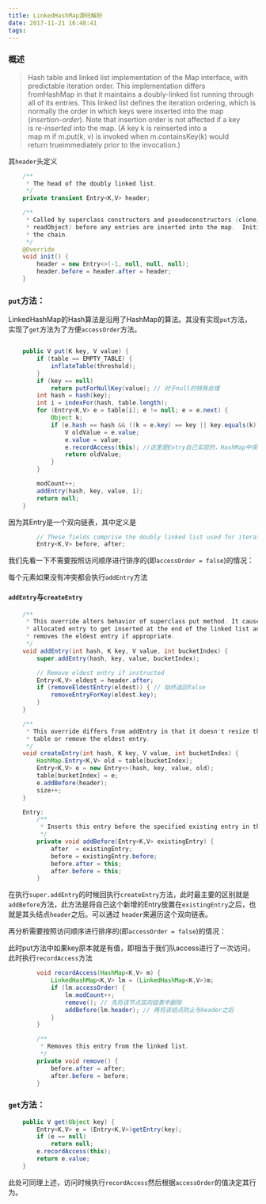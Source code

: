 ```yaml
---
title: LinkedHashMap源码解析
date: 2017-11-21 16:48:41
tags:
---
```


### 概述

>  Hash table and linked list implementation of the Map interface, with predictable iteration order. This implementation differs fromHashMap in that it maintains a doubly-linked list running through all of its entries. This linked list defines the iteration ordering, which is normally the order in which keys were inserted into the map (_insertion-order_). Note that insertion order is not affected if a key is _re-inserted_ into the map. (A key k is reinserted into a map m if m.put(k, v) is invoked when m.containsKey(k) would return trueimmediately prior to the invocation.)

其`header`头定义

``` java
    /**
     * The head of the doubly linked list.
     */
    private transient Entry<K,V> header;

    /**
     * Called by superclass constructors and pseudoconstructors (clone,
     * readObject) before any entries are inserted into the map.  Initializes
     * the chain.
     */
    @Override
    void init() {
        header = new Entry<>(-1, null, null, null);
        header.before = header.after = header;
    }
```
### `put`方法：

LinkedHashMap的Hash算法是沿用了HashMap的算法。其没有实现`put`方法，实现了`get`方法为了方便`accessOrder`方法。

``` java

    public V put(K key, V value) {
        if (table == EMPTY_TABLE) {
            inflateTable(threshold);
        }
        if (key == null)
            return putForNullKey(value); // 对于null的特殊处理
        int hash = hash(key); 
        int i = indexFor(hash, table.length); 
        for (Entry<K,V> e = table[i]; e != null; e = e.next) {
            Object k;
            if (e.hash == hash && ((k = e.key) == key || key.equals(k))) {
                V oldValue = e.value;
                e.value = value;
                e.recordAccess(this); //这里是Entry自己实现的，HashMap中保留为空方法
                return oldValue;
            }
        }

        modCount++;
        addEntry(hash, key, value, i);
        return null;
    }
```

因为其Entry是一个双向链表，其中定义是

``` java
        // These fields comprise the doubly linked list used for iteration.
        Entry<K,V> before, after;
```

我们先看一下不需要按照访问顺序进行排序的(即`accessOrder = false`)的情况：

每个元素如果没有冲突都会执行`addEntry`方法
#### `addEntry`与`createEntry`

``` java
    /**
     * This override alters behavior of superclass put method. It causes newly
     * allocated entry to get inserted at the end of the linked list and
     * removes the eldest entry if appropriate.
     */    
    void addEntry(int hash, K key, V value, int bucketIndex) {
        super.addEntry(hash, key, value, bucketIndex);

        // Remove eldest entry if instructed
        Entry<K,V> eldest = header.after;
        if (removeEldestEntry(eldest)) { // 始终返回false
            removeEntryForKey(eldest.key);
        }
    }

    /**
     * This override differs from addEntry in that it doesn't resize the
     * table or remove the eldest entry.
     */
    void createEntry(int hash, K key, V value, int bucketIndex) {
        HashMap.Entry<K,V> old = table[bucketIndex];
        Entry<K,V> e = new Entry<>(hash, key, value, old);
        table[bucketIndex] = e;
        e.addBefore(header);
        size++;
    }

    Entry:
        /**
         * Inserts this entry before the specified existing entry in the list.
         */
        private void addBefore(Entry<K,V> existingEntry) {
            after  = existingEntry;
            before = existingEntry.before;
            before.after = this;
            after.before = this;
        }
```

在执行`super.addEntry`的时候回执行`createEntry`方法，此时最主要的区别就是`addBefore`方法，此方法是将自己这个新增的Entry放置在`existingEntry`之后，也就是其头结点`header`之后。可以通过 `header`来遍历这个双向链表。

再分析需要按照访问顺序进行排序的(即`accessOrder = false`)的情况：

此时put方法中如果key原本就是有值，即相当于我们队access进行了一次访问，此时执行`recordAccess`方法

``` java
        void recordAccess(HashMap<K,V> m) {
            LinkedHashMap<K,V> lm = (LinkedHashMap<K,V>)m;
            if (lm.accessOrder) {
                lm.modCount++;
                remove(); // 先将该节点双向链表中删除
                addBefore(lm.header); // 再将该结点防止与header之后
            }
        }

        /**
         * Removes this entry from the linked list.
         */
        private void remove() {
            before.after = after;
            after.before = before;
        }

```
### `get`方法：

``` java
    public V get(Object key) {
        Entry<K,V> e = (Entry<K,V>)getEntry(key);
        if (e == null)
            return null;
        e.recordAccess(this);
        return e.value;
    }
```

此处可同理上述，访问时候执行`recordAccess`然后根据`accessOrder`的值决定其行为。